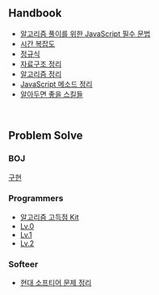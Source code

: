 ## Handbook
- [알고리즘 풀이를 위한 JavaScript 필수 문법](https://github.com/wayandway/algorithms-javascript/blob/main/handbook/grammar.md)
- [시간 복잡도](https://github.com/wayandway/algorithms-javascript/blob/main/handbook/time-complexity.md)
- [정규식](https://github.com/wayandway/algorithms-javascript/blob/main/handbook/regular-expressions.md)
- [자료구조 정리](https://github.com/wayandway/algorithms-javascript/blob/main/handbook/data-structures/data-structures.md) 
- [알고리즘 정리](https://github.com/wayandway/algorithms-javascript/blob/main/handbook/algorithms/algorithms.md) 
- [JavaScript 메소드 정리](https://github.com/wayandway/algorithms-javascript/blob/main/handbook/methods/methods.md) 
- [알아두면 좋을 스킬들](https://github.com/wayandway/algorithms-javascript/blob/main/handbook/skills.md)

<br/>


## Problem Solve

### BOJ

[구현](https://github.com/wayandway/algorithms-javascript/blob/main/boj/구현/구현.md) <br/>



### Programmers
- [알고리즘 고득점 Kit](https://github.com/wayandway/algorithms-javascript/blob/main/programmers/algorithm-practice-kit/algorithm-practice-kit.md) <br/>
- [Lv.0](https://github.com/wayandway/algorithms-javascript/blob/main/programmers/Lv0/Lv0.md) <br/>
- [Lv.1](https://github.com/wayandway/algorithms-javascript/blob/main/programmers/Lv1/Lv1.md) <br/>
- [Lv.2](https://github.com/wayandway/algorithms-javascript/blob/main/programmers/Lv2/Lv2.md)


### Softeer
- [현대 소프티어 문제 정리](https://github.com/wayandway/algorithms-javascript/blob/main/softeer/softeer.md)